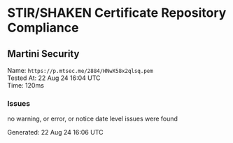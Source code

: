 # STIR/SHAKEN Certificate Repository Compliance

## Martini Security

Name: `https://p.mtsec.me/2884/HNwX58x2qlsq.pem`\
Tested At: 22 Aug 24 16:04 UTC\
Time: 120ms

### Issues

no warning, or error, or notice date level issues were found

Generated: 22 Aug 24 16:06 UTC